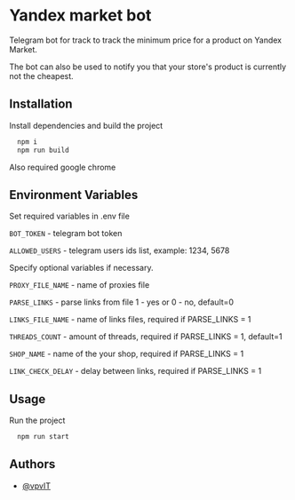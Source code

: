
# Yandex market bot

Telegram bot for track to track the minimum price for a product on Yandex Market.

The bot can also be used to notify you that your store's product is currently not the cheapest.

## Installation

Install dependencies and build the project

```bash
  npm i
  npm run build

```

Also required google chrome
    
## Environment Variables

Set required variables in .env file

`BOT_TOKEN` - telegram bot token

`ALLOWED_USERS` - telegram users ids list, example: 1234, 5678

Specify optional variables if necessary.

`PROXY_FILE_NAME` - name of proxies file

`PARSE_LINKS` - parse links from file 1 - yes or 0 - no, default=0

`LINKS_FILE_NAME` - name of links files, required if PARSE_LINKS = 1

`THREADS_COUNT` - amount of threads, required if PARSE_LINKS = 1, default=1

`SHOP_NAME` - name of the your shop, required if PARSE_LINKS = 1

`LINK_CHECK_DELAY` - delay between links, required if PARSE_LINKS = 1



## Usage

Run the project
```bash
  npm run start

```
## Authors

- [@vpvIT](https://github.com/vpvIT)

